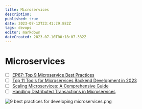 ```yaml
---
title: Microservices
description: 
published: true
date: 2023-07-12T23:41:29.882Z
tags: devops
editor: markdown
dateCreated: 2023-07-10T00:18:07.332Z
---
```


# Microservices
- [ ] [EP67: Top 9 Microservice Best Practices](https://blog.bytebytego.com/p/ep67-top-9-microservice-best-practices?utm_source=profile&utm_medium=reader2)
- [ ] [Top 11 Tools for Microservices Backend Development in 2023](https://python.plainenglish.io/top-11-tools-for-microservices-backend-development-in-2023-3d9cdd61ef10)
- [ ] [Scaling Microservices: A Comprehensive Guide](https://medium.com/cloud-native-daily/scaling-microservices-a-comprehensive-guide-200737d75d62)
- [ ] [Handling Distributed Transactions in Microservices](https://blog.bitsrc.io/distributed-transactions-in-microservices-d07aba281f90)

![9 best practices for developing microservices.png](http://192.168.25.60:8000/files/file_storage/cdd13086.png)